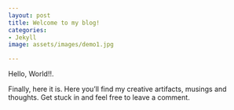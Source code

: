 ```yaml
---
layout: post
title: Welcome to my blog!
categories:
- Jekyll
image: assets/images/demo1.jpg

---
```

Hello, World!!.

Finally, here it is. Here you’ll find my creative artifacts, musings and thoughts. Get stuck in and feel free to leave a comment.